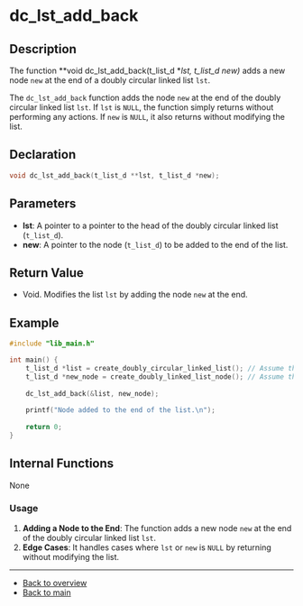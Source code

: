 # dc_lst_add_back

## Description

The function **void dc_lst_add_back(t_list_d **lst, t_list_d *new)** adds a new node `new` at the end of a doubly circular linked list `lst`.

The `dc_lst_add_back` function adds the node `new` at the end of the doubly circular linked list `lst`. If `lst` is `NULL`, the function simply returns without performing any actions. If `new` is `NULL`, it also returns without modifying the list.

## Declaration
```c
void dc_lst_add_back(t_list_d **lst, t_list_d *new);
```
## Parameters

- **lst**: A pointer to a pointer to the head of the doubly circular linked list (`t_list_d`).
- **new**: A pointer to the node (`t_list_d`) to be added to the end of the list.

## Return Value

- Void. Modifies the list `lst` by adding the node `new` at the end.

## Example

```c
#include "lib_main.h"

int main() {
    t_list_d *list = create_doubly_circular_linked_list(); // Assume this function creates a populated list
    t_list_d *new_node = create_doubly_linked_list_node(); // Assume this function creates a new node
    
    dc_lst_add_back(&list, new_node);
    
    printf("Node added to the end of the list.\n");
    
    return 0;
}
```
## Internal Functions

None

### Usage

1. **Adding a Node to the End**: The function adds a new node `new` at the end of the doubly circular linked list `lst`.
2. **Edge Cases**: It handles cases where `lst` or `new` is `NULL` by returning without modifying the list.

---

- [Back to overview](../Overview_about_function.md)
- [Back to main](/)
